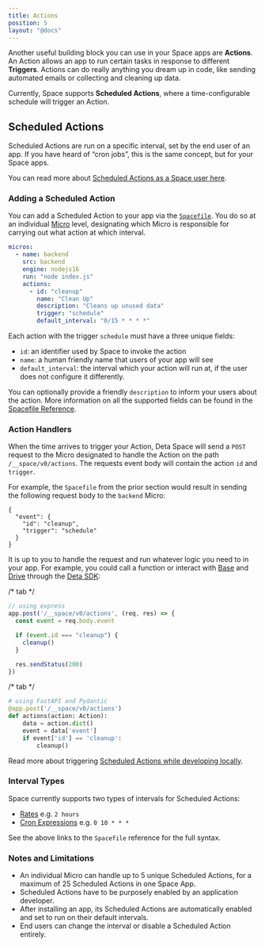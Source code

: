 ```yaml
---
title: Actions
position: 5
layout: "@docs"
---
```


Another useful building block you can use in your Space apps are **Actions**. An Action allows an app to run certain tasks in response to different **Triggers**. Actions can do really anything you dream up in code, like sending automated emails or collecting and cleaning up data. 

Currently, Space supports **Scheduled Actions**, where a time-configurable schedule will trigger an Action. 

## Scheduled Actions

Scheduled Actions are run on a specific interval, set by the end user of an app. If you have heard of “cron jobs”, this is the same concept, but for your Space apps.

You can read more about [Scheduled Actions as a Space user here](/docs/en/use/space-apps/actions).

### Adding a Scheduled Action

You can add a Scheduled Action to your app via the [`Spacefile`](/docs/en/build/fundamentals/the-space-runtime/about#the-spacefile). You do so at an individual [Micro](/docs/en/build/fundamentals/the-space-runtime/micros) level, designating which Micro is responsible for carrying out what action at which interval.

```yaml
micros:
  - name: backend
    src: backend
    engine: nodejs16
    run: "node index.js"
    actions:
      - id: "cleanup"
        name: "Clean Up"
        description: "Cleans up unused data"
        trigger: "schedule"
        default_interval: "0/15 * * * *"

```

Each action with the trigger `schedule` must have a three unique fields:

- `id`: an identifier used by Space to invoke the action
- `name`: a human friendly name that users of your app will see
- `default_interval`:  the interval which your action will run at, if the user does not configure it differently.

You can optionally provide a friendly `description` to inform your users about the action. More information on all the supported fields can be found in the [Spacefile Reference](/docs/en/build/reference/spacefile#actions).

### Action Handlers

When the time arrives to trigger your Action, Deta Space will send a `POST` request to the Micro designated to handle the Action on the path `/__space/v0/actions`. The requests event body will contain the action `id` and `trigger`.

For example, the `Spacefile` from the prior section would result in sending the following request body to the `backend` Micro:

```
{
  "event": {
    "id": "cleanup",
    "trigger": "schedule"
  }
}
```

It is up to you to handle the request and run whatever logic you need to in your app. For example, you could call a function or interact with [Base](/docs/en/build/fundamentals/data-storage#deta-base) and [Drive](/docs/en/build/fundamentals/data-storage#deta-drive) through the [Deta SDK](/docs/en/build/reference/sdk/about):


/* tab */

```jsx
// using express
app.post('/__space/v0/actions', (req, res) => {
  const event = req.body.event

  if (event.id === "cleanup") {
    cleanup()
  }

  res.sendStatus(200)
})
```

/* tab */

```python
# using FastAPI and Pydantic
@app.post('/__space/v0/actions')
def actions(action: Action):
    data = action.dict()
    event = data['event']
    if event['id'] == 'cleanup':
        cleanup()
```

Read more about triggering [Scheduled Actions while developing locally](/docs/en/build/fundamentals/development/local-development#triggering-scheduled-actions).

### Interval Types

Space currently supports two types of intervals for Scheduled Actions:

- [Rates](/docs/en/build/reference/spacefile#rates) e.g. `2 hours`
- [Cron Expressions](/docs/en/build/reference/spacefile#cron-expressions) e.g. `0 10 * * *`

See the above links to the `Spacefile` reference for the full syntax.

### Notes and Limitations

- An individual Micro can handle up to 5 unique Scheduled Actions, for a maximum of 25 Scheduled Actions in one Space App.
- Scheduled Actions have to be purposely enabled by an application developer.
- After installing an app, its Scheduled Actions are automatically enabled and set to run on their default intervals.
- End users can change the interval or disable a Scheduled Action entirely.
